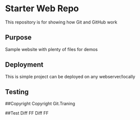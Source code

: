 # Starter Web Repo

This repository is for showing how Git and GitHub work

## Purpose

Sample website with plenty of files for demos

## Deployment

This is simple project can be deployed on any webserver/locally

## Testing

##Copyright
Copyright Git.Traning

##Test Diff FF
Diff FF
